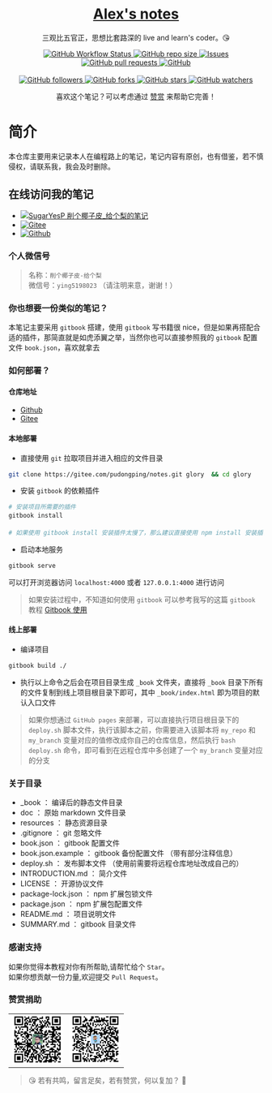 <p align="center">
    <h1 align="center"><a href="https://pudongping.github.io/notes/">Alex's notes</a></h1>
    <p align="center">三观比五官正，思想比套路深的 live and learn's coder。😘</p>
</p>
<p align="center">
    <a href="https://github.com/pudongping/notes" target="_blank">
        <img alt="GitHub Workflow Status" src="https://img.shields.io/badge/notes-Alex's--gitbook--notes-orange">
    </a>
    <a href="https://github.com/pudongping/notes" target="_blank">
        <img alt="GitHub repo size" src="https://img.shields.io/github/repo-size/pudongping/notes">
    </a>
    <a href="https://github.com/pudongping/notes" target="_blank">
        <img alt="Issues" src="https://img.shields.io/github/issues/pudongping/notes" />
    </a>
    <a href="https://github.com/pudongping/notes/pulls" target="_blank">
        <img alt="GitHub pull requests" src="https://img.shields.io/github/issues-pr/pudongping/notes" />
    </a>
    <a href="https://github.com/pudongping/notes" target="_blank">
        <img alt="GitHub" src="https://img.shields.io/github/license/pudongping/notes">
    </a>
<br/>
<br/>
    <a href="https://github.com/pudongping/notes" target="_blank">
        <img alt="GitHub followers" src="https://img.shields.io/github/followers/pudongping?style=social">
    </a>
    <a href="https://github.com/pudongping/notes" target="_blank">
        <img alt="GitHub forks" src="https://img.shields.io/github/forks/pudongping/notes?style=social">
    </a>
    <a href="https://github.com/pudongping/notes" target="_blank">
        <img alt="GitHub stars" src="https://img.shields.io/github/stars/pudongping/notes?style=social">
    </a>
    <a href="https://github.com/pudongping/notes" target="_blank">
        <img alt="GitHub watchers" src="https://img.shields.io/github/watchers/pudongping/notes?style=social">
    </a>
</p>
<p align="center">喜欢这个笔记？可以考虑通过 <a href="./resources/images/wechat.png" target="_blank">赞赏</a> 来帮助它完善！</p>


# 简介

本仓库主要用来记录本人在编程路上的笔记，笔记内容有原创，也有借鉴，若不慎侵权，请联系我，我会及时删除。  

## 在线访问我的笔记
- [![SugarYesP 削个椰子皮_给个梨的笔记](https://img.shields.io/badge/SugarYesP_削个椰子皮_给个梨的笔记-https://pudongping.github.io/notes/-brightgreen.svg)](https://pudongping.github.io/notes/)
- [![Gitee](https://img.shields.io/badge/GiteePages-https://pudongping.gitee.io/notes-brightgreen.svg)](https://pudongping.gitee.io/notes)
- [![Github](https://img.shields.io/badge/GithubPages-https://pudongping.github.io/notes/-brightgreen.svg)](https://pudongping.github.io/notes/)

### 个人微信号

> 名称：`削个椰子皮-给个梨`  
微信号：`ying5198023`  （请注明来意，谢谢！）

### 你也想要一份类似的笔记？

本笔记主要采用 `gitbook` 搭建，使用 `gitbook` 写书籍很 nice，但是如果再搭配合适的插件，那简直就是如虎添翼之举，当然你也可以直接参照我的 `gitbook` 配置文件 `book.json`，喜欢就拿去

### 如何部署？

#### 仓库地址

- [Github](https://github.com/pudongping/notes.git)
- [Gitee](https://gitee.com/pudongping/notes.git)

#### 本地部署

- 直接使用 `git` 拉取项目并进入相应的文件目录


```bash
git clone https://gitee.com/pudongping/notes.git glory  && cd glory
```


- 安装 `gitbook` 的依赖插件


```bash
# 安装项目所需要的插件
gitbook install

# 如果使用 gitbook install 安装插件太慢了，那么建议直接使用 npm install 安装插件，本项目中所有的插件均已使用 npm 初始化，放心使用
```


- 启动本地服务


```bash
gitbook serve
```

可以打开浏览器访问 `localhost:4000` 或者 `127.0.0.1:4000` 进行访问

> 如果安装过程中，不知道如何使用 `gitbook` 可以参考我写的这篇 `gitbook` 教程 [Gitbook 使用](/doc/frontend-notes/how-to-use-gitbook.md)


#### 线上部署

- 编译项目

```bash
gitbook build ./
```

- 执行以上命令之后会在项目目录生成 `_book` 文件夹，直接将 `_book` 目录下所有的文件复制到线上项目根目录下即可，其中 `_book/index.html` 即为项目的默认入口文件

> 如果你想通过 `GitHub pages` 来部署，可以直接执行项目根目录下的 `deploy.sh` 脚本文件，执行该脚本之前，你需要进入该脚本将 `my_repo` 和 `my_branch` 变量对应的值修改成你自己的仓库信息，然后执行 `bash deploy.sh` 命令，即可看到在远程仓库中多创建了一个 `my_branch` 变量对应的分支

### 关于目录

- _book ： 编译后的静态文件目录
- doc ： 原始 markdown 文件目录
- resources ： 静态资源目录
- .gitignore ： git 忽略文件
- book.json ： gitbook 配置文件
- book.json.example ： gitbook 备份配置文件 （带有部分注释信息）
- deploy.sh ： 发布脚本文件 （使用前需要将远程仓库地址改成自己的）
- INTRODUCTION.md ： 简介文件
- LICENSE ： 开源协议文件
- package-lock.json ： npm 扩展包锁文件
- package.json ： npm 扩展包配置文件
- README.md ： 项目说明文件
- SUMMARY.md ： gitbook 目录文件

### 感谢支持

如果你觉得本教程对你有所帮助,请帮忙给个 `Star`。  
如果你想贡献一份力量,欢迎提交 `Pull Request`。

### 赞赏捐助

<table>
  <tr>
    <td>
        <img width="100" src="./resources/images/alipay.png" alt="alipay" >
    </td>
    <td>
        <img width="100" src="./resources/images/wechat.png" alt="wechat" >
    </td>
  </tr>
</table>


> 😘 若有共鸣，留言足矣，若有赞赏，何以复加？ 🤞
